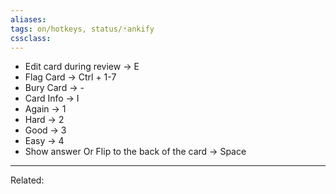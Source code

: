 ```yaml
---
aliases:
tags: on/hotkeys, status/🃏ankify 
cssclass:
---
```


- Edit card during review → E
- Flag Card → Ctrl + 1-7
- Bury Card → - 
- Card Info → I
- Again → 1
- Hard → 2
- Good → 3
- Easy → 4
- Show answer Or Flip to the back of the card → Space




---
Related:


